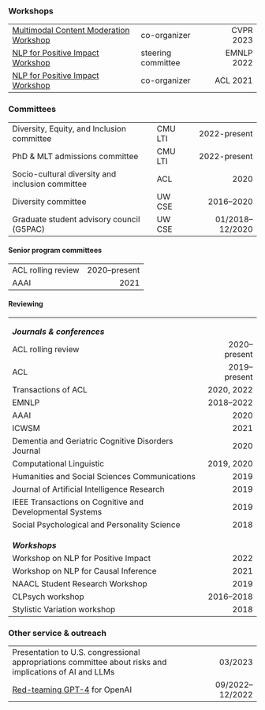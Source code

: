 ### Workshops

|                                                              |                    |            |
| ------------------------------------------------------------ | ------------------ | ---------: |
| [Multimodal Content Moderation Workshop](https://multimodal-content-moderation.github.io/) | co-organizer       |  CVPR 2023 |
| [NLP for Positive Impact Workshop](https://sites.google.com/view/nlp4positiveimpact) | steering committee | EMNLP 2022 |
| [NLP for Positive Impact Workshop](https://sites.google.com/view/nlp4positiveimpact/previous-workshops/acl-2021-workshop) | co-organizer       |   ACL 2021 |

### Committees

|                                                  |         |                 |
| ------------------------------------------------ | ------- | --------------: |
| Diversity, Equity, and Inclusion committee       | CMU LTI |    2022-present |
| PhD & MLT admissions committee                   | CMU LTI |    2022-present |
| Socio-cultural diversity and inclusion committee | ACL     |            2020 |
| Diversity committee                              | UW CSE  |       2016–2020 |
| Graduate student advisory council (G5PAC)        | UW CSE  | 01/2018–12/2020 |

#### Senior program committees

|                    |              |
| ------------------ | -----------: |
| ACL rolling review | 2020–present |
| AAAI               |         2021 |

#### Reviewing


|                                                              |              |
| ------------------------------------------------------------ | -----------: |
| <strong style="margin-top: 1em; display: block;">*Journals & conferences*</strong> |              |
| ACL rolling review                                           | 2020–present |
| ACL                                                          | 2019–present |
| Transactions of ACL                                          |  2020,  2022 |
| EMNLP                                                        |    2018–2022 |
| AAAI                                                         |         2020 |
| ICWSM                                                        |         2021 |
| Dementia and Geriatric Cognitive Disorders Journal           |         2020 |
| Computational Linguistic                                     |   2019, 2020 |
| Humanities and Social Sciences Communications                |         2019 |
| Journal of Artificial Intelligence Research                  |         2019 |
| IEEE Transactions on Cognitive and Developmental Systems     |         2019 |
| Social Psychological and Personality Science                 |         2018 |
| <strong style="margin-top: 1em; display: block;">*Workshops*</strong> |              |
| Workshop on NLP for Positive Impact                          |         2022 |
| Workshop on NLP for Causal Inference                         |         2021 |
| NAACL Student Research Workshop                              |         2019 |
| CLPsych workshop                                             |    2016–2018 |
| Stylistic Variation workshop                                 |         2018 |

### Other service & outreach

|                                                              |                       |
| ------------------------------------------------------------ | --------------------: |
| Presentation to U.S. congressional appropriations committee about risks and implications of AI and LLMs |               03/2023 |
| [Red-teaming GPT-4](https://cdn.openai.com/papers/gpt-4-system-card.pdf) for OpenAI | 09/2022&ndash;12/2022 |

